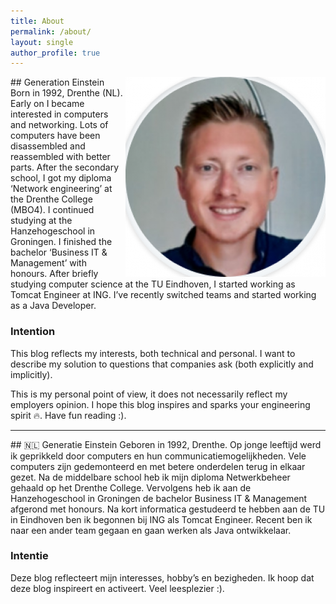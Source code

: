 ```yaml
---
title: About
permalink: /about/
layout: single
author_profile: true
---
```

<img style="float: right;" alt="Eimert Vink" src="/assets/images/Eimert_Vink.png">
## Generation Einstein
Born in 1992, Drenthe (NL). Early on I became interested in computers and networking. 
Lots of computers have been disassembled and reassembled with better parts. After the secondary school, I got my diploma
‘Network engineering’ at the Drenthe College (MBO4). I continued studying at the Hanzehogeschool in Groningen. I finished 
the bachelor ‘Business IT & Management’ with honours. After briefly studying computer science at the TU Eindhoven, I 
started working as Tomcat Engineer at ING. I’ve recently switched teams and started working as a Java Developer.

### Intention
This blog reflects my interests, both technical and personal. I want to describe my solution to questions that companies 
ask (both explicitly and implicitly).

This is my personal point of view, it does not necessarily reflect my employers opinion. I hope this blog inspires and 
sparks your engineering spirit :fire:. Have fun reading :).

<hr>
## 🇳🇱 Generatie Einstein
Geboren in 1992, Drenthe. Op jonge leeftijd werd ik geprikkeld door computers en hun communicatiemogelijkheden. Vele 
computers zijn gedemonteerd en met betere onderdelen terug in elkaar gezet. Na de middelbare school heb ik mijn diploma 
Netwerkbeheer gehaald op het Drenthe College. Vervolgens heb ik aan de Hanzehogeschool in Groningen de bachelor Business 
IT & Management afgerond met honours. Na kort informatica gestudeerd te hebben aan de TU in Eindhoven ben ik begonnen bij 
ING als Tomcat Engineer. Recent ben ik naar een ander team gegaan en gaan werken als Java ontwikkelaar. 

### Intentie
Deze blog reflecteert mijn interesses, hobby’s en bezigheden. Ik hoop dat deze blog inspireert en activeert. Veel 
leesplezier :).
